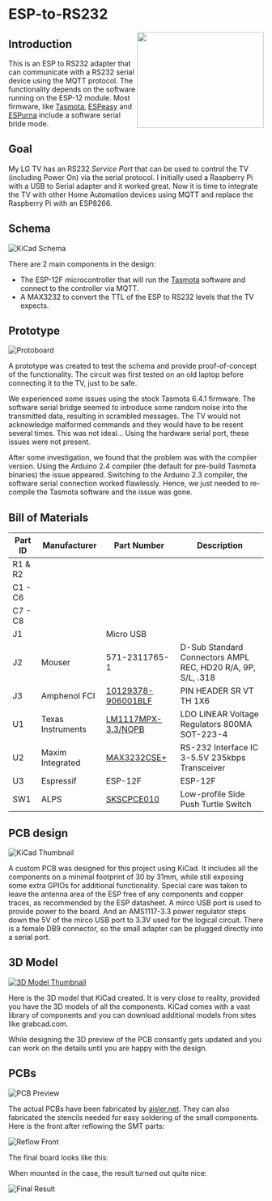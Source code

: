 # ESP-to-RS232
<img align="right" width="250" height="189" src="esp-rs232-3d.png">

## Introduction

This is an ESP to RS232 adapter that can communicate with a RS232 serial device using the MQTT protocol.
The functionality depends on the software running on the ESP-12 module. Most firmware, like [Tasmota](https://github.com/arendst/Sonoff-Tasmota), [ESPeasy](https://github.com/letscontrolit/ESPEasy) and [ESPurna](https://github.com/xoseperez/espurna/wiki/Hardware) include a software serial bride mode.

## Goal

My LG TV has an RS232 *Service Port* that can be used to control the TV (including Power On) via the serial protocol. I initially used a Raspberry Pi with a USB to Serial adapter and it worked great.
Now it is time to integrate the TV with other Home Automation devices using MQTT and replace the Raspberry Pi with an ESP8266.

## Schema

![KiCad Schema](kicad-schema.png)

There are 2 main components in the design: 
- The ESP-12F microcontroller that will run the [Tasmota](https://github.com/arendst/Sonoff-Tasmota) software and connect to the controller via MQTT.
- A MAX3232 to convert the TTL of the ESP to RS232 levels that the TV expects.

## Prototype

![Protoboard](prototype.jpg)

A prototype was created to test the schema and provide proof-of-concept of the functionality. The circuit was first tested on an old laptop before connecting it to the TV, just to be safe.

We experienced some issues using the stock Tasmota 6.4.1 firmware. The software serial bridge seemed to introduce some random noise into the transmitted data, resulting in scrambled messages.
The TV would not acknowledge malformed commands and they would have to be resent several times. This was not ideal... Using the hardware serial port, these issues were not present.

After some investigation, we found that the problem was with the compiler version. Using the Arduino 2.4 compiler (the default for pre-build Tasmota binaries) the issue appeared.
Switching to the Arduino 2.3 compiler, the software serial connection worked flawlessly. Hence, we just needed to re-compile the Tasmota software and the issue was gone.

## Bill of Materials

| Part ID | Manufacturer | Part Number | Description |
|-----|-----|-----|-----|
| R1 & R2 |  |  |  |
| C1 - C6 |  |  |  |
| C7 - C8 |  |  |  |
| J1 |  | Micro USB |  |
| J2 | Mouser | 571-2311765-1 | D-Sub Standard Connectors AMPL REC, HD20 R/A, 9P, S/L, .318 |
| J3 | Amphenol FCI | [10129378-906001BLF](https://www.amphenol-icc.com/econostik-10129378906001blf.html) | PIN HEADER SR VT TH 1X6 |
| U1 | Texas Instruments | [LM1117MPX-3.3/NOPB](http://www.ti.com/product/lm1117) | LDO LINEAR Voltage Regulators 800MA SOT-223-4  |
| U2 | Maxim Integrated | [MAX3232CSE+](https://www.maximintegrated.com/en/products/interface/transceivers/MAX3232.html) | RS-232 Interface IC 3-5.5V 235kbps Transceiver |
| U3 | Espressif  | ESP-12F | ESP-12F |
| SW1 | ALPS | [SKSCPCE010](https://www.alps.com/prod/info/E/HTML/Tact/SurfaceMount/SKSC/SKSCPCE010.html) | Low-profile Side Push Turtle Switch |

## PCB design

![KiCad Thumbnail](kicad-thumbnail.png)

A custom PCB was designed for this project using KiCad. It includes all the components on a minimal footprint of 30 by 31mm, while still exposing some extra GPIOs for additional functionality.
Special care was taken to leave the antenna area of the ESP free of any components and copper traces, as recommended by the ESP datasheet.
A mirco USB port is used to provide power to the board. And an AMS1117-3.3 power regulator steps down the 5V of the mirco USB port to 3.3V used for the logical circuit.
There is a female DB9 connector, so the small adapter can be plugged directly into a serial port.

## 3D Model

[![3D Model Thumbnail](3dmodel-thumb.png)](https://skfb.ly/6GKCE)

Here is the 3D model that KiCad created. It is very close to reality, provided you have the 3D models of all the components. KiCad comes with a vast library of components and you can download additional models from sites like grabcad.com.

While designing the 3D preview of the PCB consantly gets updated and you can work on the details until you are happy with the design.

## PCBs

![PCB Preview](pcbpreview.jpg)

The actual PCBs have been fabricated by [aisler.net](https://aisler.net/p/YJRYRSDY). They can also fabricated the stencils needed for easy soldering of the small components. Here is the front after reflowing the SMT parts:

![Reflow Front](reflowfront.jpg)

The final board looks like this:


When mounted in the case, the result turned out quite nice:

![Final Result](finalresult.jpg)
